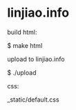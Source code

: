 # linjiao.info

build html:

 $ make html

upload to linjiao.info

 $ ./upload

css:

 _static/default.css
